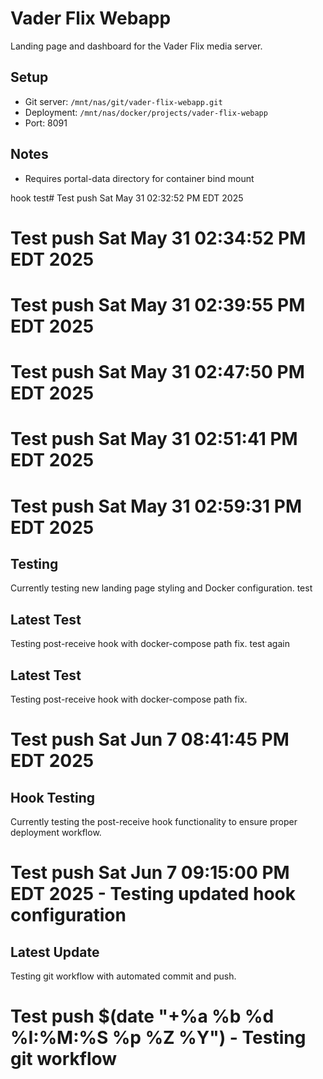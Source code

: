 # Vader Flix Webapp

Landing page and dashboard for the Vader Flix media server.

## Setup
- Git server: `/mnt/nas/git/vader-flix-webapp.git`
- Deployment: `/mnt/nas/docker/projects/vader-flix-webapp`
- Port: 8091

## Notes
- Requires portal-data directory for container bind mount

hook test# Test push Sat May 31 02:32:52 PM EDT 2025
# Test push Sat May 31 02:34:52 PM EDT 2025
# Test push Sat May 31 02:39:55 PM EDT 2025
# Test push Sat May 31 02:47:50 PM EDT 2025
# Test push Sat May 31 02:51:41 PM EDT 2025
# Test push Sat May 31 02:59:31 PM EDT 2025

## Testing
Currently testing new landing page styling and Docker configuration.
test
## Latest Test
Testing post-receive hook with docker-compose path fix.
test again

## Latest Test
Testing post-receive hook with docker-compose path fix.
# Test push Sat Jun  7 08:41:45 PM EDT 2025

## Hook Testing
Currently testing the post-receive hook functionality to ensure proper deployment workflow.
# Test push Sat Jun  7 09:15:00 PM EDT 2025 - Testing updated hook configuration

## Latest Update
Testing git workflow with automated commit and push.
# Test push $(date "+%a %b %d %I:%M:%S %p %Z %Y") - Testing git workflow
